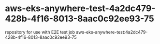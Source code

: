 # aws-eks-anywhere-test-4a2dc479-428b-4f16-8013-8aac0c92ee93-75
repository for use with E2E test job aws-eks-anywhere-test:4a2dc479-428b-4f16-8013-8aac0c92ee93-75
